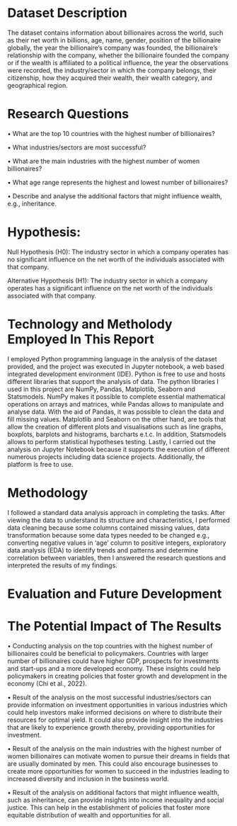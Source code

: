 # Dataset Description

The dataset contains information about billionaires across the world, such as their net worth in billions, age, name, gender, position of the billionaire globally, the year the billionaire’s company was founded, the billionaire’s relationship with the company, whether the billionaire founded the company or if the wealth is affiliated to a political influence, the year the observations were recorded, the industry/sector in which the company belongs, their citizenship, how they acquired their wealth, their wealth category, and geographical region. 

# Research Questions

•	What are the top 10 countries with the highest number of billionaires?

•	What industries/sectors are most successful?

•	What are the main industries with the highest number of women billionaires?

•	What age range represents the highest and lowest number of billionaires?

•	Describe and analyse the additional factors that might influence wealth, e.g., inheritance.

# Hypothesis: 

Null Hypothesis (H0): The industry sector in which a company operates has no significant influence on the net worth of the individuals associated with that company.

Alternative Hypothesis (H1): The industry sector in which a company operates has a significant influence on the net worth of the individuals associated with that company.

# Technology and Metholody Employed In This Report

I employed Python programming language in the analysis of the dataset provided, and the project was executed in Jupyter notebook, a web based integrated development environment (IDE). Python is free to use and hosts different libraries that support the analysis of data. The python libraries I used in this project are NumPy, Pandas, Matplotlib, Seaborn and Statsmodels. NumPy makes it possible to complete essential mathematical operations on arrays and matrices, while Pandas allows to manipulate and analyse data. With the aid of Pandas, it was possible to clean the data and fill missing values. Matplotlib and Seaborn on the other hand, are tools that allow the creation of different plots and visualisations such as line graphs, boxplots, barplots and histograms, barcharts e.t.c. In addition, Statsmodels allows to perform statistical hypotheses testing. Lastly, I carried out the analysis on Jupyter Notebook because it supports the execution of different numerous projects including data science projects. Additionally, the platform is free to use. 

# Methodology

I followed a standard data analysis approach in completing the tasks. After viewing the data to understand its structure and characteristics, I performed data cleaning because some columns contained missing values, data transformation because some data types needed to be changed e.g., converting negative values in ‘age’ column to positive integers, exploratory data analysis (EDA) to identify trends and patterns and determine correlation between variables, then I answered the research questions and interpreted the results of my findings.

# Evaluation and Future Development

# The Potential Impact of The Results 

•	Conducting analysis on the top countries with the highest number of billionaires could be beneficial to policymakers. Countries with larger number of billionaires could have higher GDP, prospects for investments and start-ups and a more developed economy. These insights could help policymakers in creating policies that foster growth and development in the economy (Chi et al., 2022).

•	Result of the analysis on the most successful industries/sectors can provide information on investment opportunities in various industries which could help investors make informed decisions on where to distribute their resources for optimal yield. It could also provide insight into the industries that are likely to experience growth thereby, providing opportunities for investment.

•	Result of the analysis on the main industries with the highest number of women billionaires can motivate women to pursue their dreams in fields that are usually dominated by men. This could also encourage businesses to create more opportunities for women to succeed in the industries leading to increased diversity and inclusion in the business world.

•	Result of the analysis on additional factors that might influence wealth, such as inheritance, can provide insights into income inequality and social justice. This can help in the establishment of policies that foster more equitable distribution of wealth and opportunities for all.

